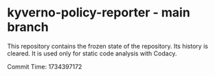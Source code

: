 # kyverno-policy-reporter - main branch

This repository contains the frozen state of the repository.
Its history is cleared. It is used only for static code
analysis with Codacy.

Commit Time: 1734397172